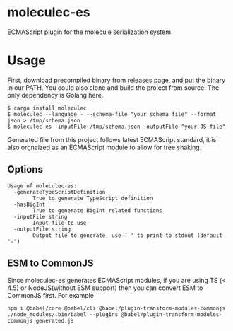 # moleculec-es
ECMAScript plugin for the molecule serialization system

# Usage

First, download precompiled binary from [releases](https://github.com/xxuejie/moleculec-es/releases) page, and put the binary in our PATH. You could also clone and build the project from source. The only dependency is Golang here.

```
$ cargo install moleculec
$ moleculec --language - --schema-file "your schema file" --format json > /tmp/schema.json
$ moleculec-es -inputFile /tmp/schema.json -outputFile "your JS file"
```

Generated file from this project follows latest ECMAScript standard, it is also orgnaized as an ECMAScript module to allow for tree shaking.

## Options

```
Usage of moleculec-es:
  -generateTypeScriptDefinition
        True to generate TypeScript definition
  -hasBigInt
        True to generate BigInt related functions
  -inputFile string
        Input file to use
  -outputFile string
        Output file to generate, use '-' to print to stdout (default "-")
```

## ESM to CommonJS

Since moleculec-es generates ECMAScript modules, if you are using TS (< 4.5) or NodeJS(without ESM support) then you can convert ESM to CommonJS first. For example

```
npm i @babel/core @babel/cli @babel/plugin-transform-modules-commonjs
./node_modules/.bin/babel --plugins @babel/plugin-transform-modules-commonjs generated.js
```
